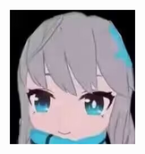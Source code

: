 <p align="center">
  <img src="https://github.com/CNMengHan/CNMengHan/blob/main/a08bce64fa7cfcfed2f1954869e56b26.jpg">
</p>

